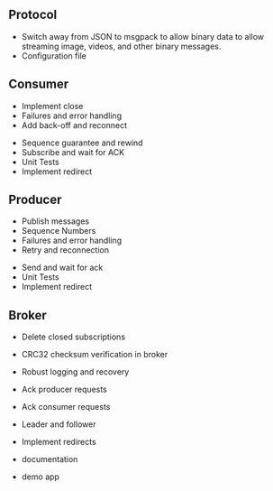 ## Protocol
- Switch away from JSON to msgpack to allow binary data to allow streaming
  image, videos, and other binary messages.
- Configuration file

## Consumer
+ Implement close
+ Failures and error handling
+ Add back-off and reconnect
- Sequence guarantee and rewind
- Subscribe and wait for ACK
- Unit Tests
- Implement redirect

## Producer
+ Publish messages
+ Sequence Numbers
+ Failures and error handling
+ Retry and reconnection
- Send and wait for ack
- Unit Tests
- Implement redirect

## Broker
+ Delete closed subscriptions
- CRC32 checksum verification in broker
- Robust logging and recovery
- Ack producer requests
- Ack consumer requests
- Leader and follower
- Implement redirects


- documentation
- demo app
